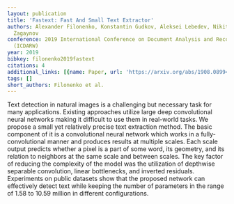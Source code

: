 ```yaml
---
layout: publication
title: 'Fastext: Fast And Small Text Extractor'
authors: Alexander Filonenko, Konstantin Gudkov, Aleksei Lebedev, Nikita Orlov, Ivan
  Zagaynov
conference: 2019 International Conference on Document Analysis and Recognition Workshops
  (ICDARW)
year: 2019
bibkey: filonenko2019fastext
citations: 4
additional_links: [{name: Paper, url: 'https://arxiv.org/abs/1908.08994'}]
tags: []
short_authors: Filonenko et al.
---
```

Text detection in natural images is a challenging but necessary task for many
applications. Existing approaches utilize large deep convolutional neural
networks making it difficult to use them in real-world tasks. We propose a
small yet relatively precise text extraction method. The basic component of it
is a convolutional neural network which works in a fully-convolutional manner
and produces results at multiple scales. Each scale output predicts whether a
pixel is a part of some word, its geometry, and its relation to neighbors at
the same scale and between scales. The key factor of reducing the complexity of
the model was the utilization of depthwise separable convolution, linear
bottlenecks, and inverted residuals. Experiments on public datasets show that
the proposed network can effectively detect text while keeping the number of
parameters in the range of 1.58 to 10.59 million in different configurations.